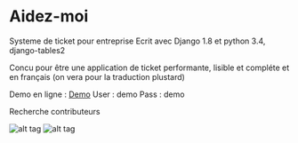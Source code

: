 # Aidez-moi

Systeme de ticket pour entreprise 
Ecrit avec Django 1.8 et python 3.4, django-tables2

Concu pour être une application de ticket performante, lisible et compléte et en français (on vera pour la traduction plustard)

Demo en ligne : [Demo](http://hadmagic.pythonanywhere.com)
User : demo
Pass : demo

Recherche contributeurs


![alt tag](https://github.com/hadmagic/Aidez-moi/blob/master/1.jpg)
![alt tag](https://github.com/hadmagic/Aidez-moi/blob/master/2.jpg)
